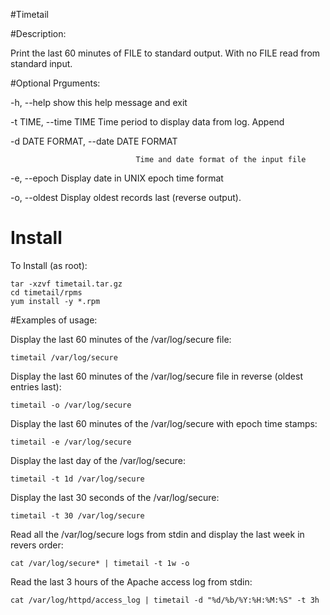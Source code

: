 #Timetail

#Description:

Print the last 60 minutes of FILE to standard output. With no FILE read from standard input. 

#Optional Prguments:

  -h, --help            		show this help message and exit

  -t TIME, --time TIME  	Time period to display data from log. Append

  -d DATE FORMAT, --date DATE FORMAT

                        		Time and date format of the input file

  -e, --epoch           		Display date in UNIX epoch time format

  -o, --oldest          		Display oldest records last (reverse output).

# Install

To Install (as root):

	tar -xzvf timetail.tar.gz
	cd timetail/rpms
	yum install -y *.rpm

#Examples of usage:

Display the last 60 minutes of the /var/log/secure file:

	timetail /var/log/secure

Display the last 60 minutes of the /var/log/secure file in reverse (oldest entries last):

	timetail -o /var/log/secure

Display the last 60 minutes of the /var/log/secure with epoch time stamps:

	timetail -e /var/log/secure

Display the last day of the /var/log/secure:

	timetail -t 1d /var/log/secure

Display the last 30 seconds of the /var/log/secure:

	timetail -t 30 /var/log/secure

Read all the /var/log/secure logs from stdin and display the last week in revers order:

	cat /var/log/secure* | timetail -t 1w -o

Read the last 3 hours of the Apache access log from stdin:

	cat /var/log/httpd/access_log | timetail -d "%d/%b/%Y:%H:%M:%S" -t 3h
